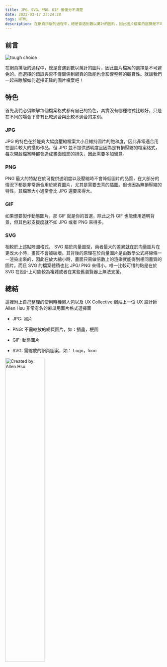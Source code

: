 ```yaml
---
title: JPG、SVG、PNG、GIF 傻傻分不清楚
date: 2022-03-17 23:24:28
tags: HTML
description: 在網頁排版的過程中，總是會遇到數以萬計的圖片，因此圖片檔案的選擇是不可避免的。而選擇的錯誤與否不僅關係到網頁的效能也會影響整體的觀賞性。就讓我們一起來瞭解如何選擇正確的圖片檔案吧！
---
```

## 前言

![tough choice](https://imgur.com/EA4crFS.jpg)

在網頁排版的過程中，總是會遇到數以萬計的圖片，因此圖片檔案的選擇是不可避免的。而選擇的錯誤與否不僅關係到網頁的效能也會影響整體的觀賞性。就讓我們一起來瞭解如何選擇正確的圖片檔案吧！

## 特色

首先我們必須瞭解每個檔案格式都有自己的特色，其實沒有哪種格式比較好，只是在不同的場合下會有比較適合與比較不適合的差別。

### JPG

JPG 的特色在於能夠大幅度壓縮檔案大小且維持圖片的飽和度，因此非常適合用在圖片較大的攝影作品，但 JPG 並不提供透明度且因為是有損壓縮的檔案格式，每次開啟檔案時都會造成畫面細節的損失，因此需要多加留意。

### PNG

PNG 最大的特點在於可提供透明度以及壓縮時不會降低圖片的品質，在大部分的情況下都是非常適合用於網頁圖片，尤其是需要去背的插圖。但也因為無損壓縮的特性，其檔案大小通常會比 JPG 還要來得大。

### GIF

如果想要製作動態圖片，那 GIF 就是你的首選，除此之外 GIF 也能使用透明背景，但其色彩支援度就不如 JPG 或者 PNG 來得多。

### SVG

相較於上述點陣圖格式， SVG 屬於向量圖型，兩者最大的差異就在於向量圖片在更改大小時，畫質不會被破壞。其背後的原理在於向量圖片是由數學公式將線條一一渲染出來的，因此在放大縮小時，畫面只需做倍數上的渲染就能得到相同畫質的圖片。而且 SVG 的檔案體積也比 JPG/ PNG 來得小，唯一比較可惜的點是在於 SVG 在設計上可能較為複雜或者在某些舊瀏覽器上無法支援。

## 總結

這裡附上自己整理的使用時機懶人包以及 UX Collective 網站上一位 UX 設計師 Allen Hsu 非常有名的麻瓜用圖片格式選擇圖

- JPG: 照片

- PNG: 不需縮放的網頁圖片，如：插畫，梗圖

- GIF: 動態圖片

- SVG: 需縮放的網頁圖案，如： Logo，Icon

<img src="https://imgur.com/uIiiR8X.png" width="50%" height="50%" alt="Created by: Allen Hsu">
